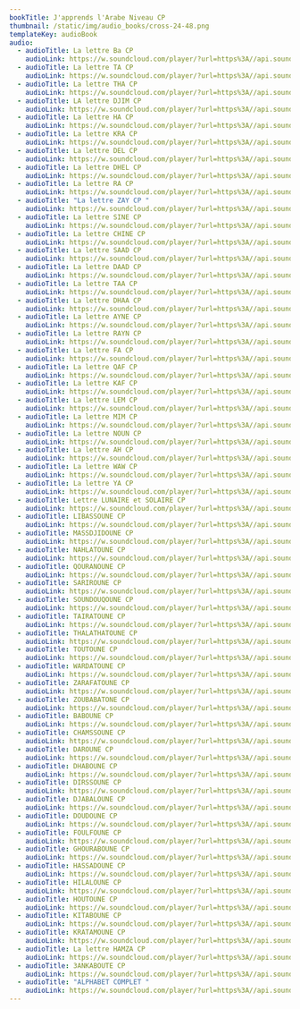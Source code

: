 ```yaml
---
bookTitle: J'apprends l'Arabe Niveau CP
thumbnail: /static/img/audio_books/cross-24-48.png
templateKey: audioBook
audio:
  - audioTitle: La lettre Ba CP
    audioLink: https://w.soundcloud.com/player/?url=https%3A//api.soundcloud.com/tracks/1137743719&color=%23ff5500&auto_play=true&hide_related=true&show_comments=false&show_user=true
  - audioTitle: La lettre TA CP
    audioLink: https://w.soundcloud.com/player/?url=https%3A//api.soundcloud.com/tracks/1137743881&color=%23ff5500&auto_play=true&hide_related=true&show_comments=false&show_user=true
  - audioTitle: La lettre THA CP
    audioLink: https://w.soundcloud.com/player/?url=https%3A//api.soundcloud.com/tracks/1137743899&color=%23ff5500&auto_play=true&hide_related=true&show_comments=false&show_user=true
  - audioTitle: LA lettre DJIM CP
    audioLink: https://w.soundcloud.com/player/?url=https%3A//api.soundcloud.com/tracks/1137743764&color=%23ff5500&auto_play=true&hide_related=true&show_comments=false&show_user=true
  - audioTitle: La lettre HA CP
    audioLink: https://w.soundcloud.com/player/?url=https%3A//api.soundcloud.com/tracks/1137743770&color=%23ff5500&auto_play=true&hide_related=true&show_comments=false&show_user=true
  - audioTitle: La lettre KRA CP
    audioLink: https://w.soundcloud.com/player/?url=https%3A//api.soundcloud.com/tracks/1137743788&color=%23ff5500&auto_play=true&hide_related=true&show_comments=false&show_user=true
  - audioTitle: La lettre DEL CP
    audioLink: https://w.soundcloud.com/player/?url=https%3A//api.soundcloud.com/tracks/1137743746&color=%23ff5500&auto_play=true&hide_related=true&show_comments=false&show_user=true
  - audioTitle: La lettre DHEL CP
    audioLink: https://w.soundcloud.com/player/?url=https%3A//api.soundcloud.com/tracks/1137743755&color=%23ff5500&auto_play=true&hide_related=true&show_comments=false&show_user=true
  - audioTitle: La lettre RA CP
    audioLink: https://w.soundcloud.com/player/?url=https%3A//api.soundcloud.com/tracks/1137743755&color=%23ff5500&auto_play=true&hide_related=true&show_comments=false&show_user=true
  - audioTitle: "La lettre ZAY CP "
    audioLink: https://w.soundcloud.com/player/?url=https%3A//api.soundcloud.com/tracks/1137743914&color=%23ff5500&auto_play=true&hide_related=true&show_comments=false&show_user=true
  - audioTitle: La lettre SINE CP
    audioLink: https://w.soundcloud.com/player/?url=https%3A//api.soundcloud.com/tracks/1137743857&color=%23ff5500&auto_play=true&hide_related=true&show_comments=false&show_user=true
  - audioTitle: La lettre CHINE CP
    audioLink: https://w.soundcloud.com/player/?url=https%3A//api.soundcloud.com/tracks/1137743722&color=%23ff5500&auto_play=true&hide_related=true&show_comments=false&show_user=true
  - audioTitle: La lettre SAAD CP
    audioLink: https://w.soundcloud.com/player/?url=https%3A//api.soundcloud.com/tracks/1137743851&color=%23ff5500&auto_play=true&hide_related=true&show_comments=false&show_user=true
  - audioTitle: La lettre DAAD CP
    audioLink: https://w.soundcloud.com/player/?url=https%3A//api.soundcloud.com/tracks/1137743737&color=%23ff5500&auto_play=true&hide_related=true&show_comments=false&show_user=true
  - audioTitle: La lettre TAA CP
    audioLink: https://w.soundcloud.com/player/?url=https%3A//api.soundcloud.com/tracks/1137743890&color=%23ff5500&auto_play=true&hide_related=true&show_comments=false&show_user=true
  - audioTitle: La lettre DHAA CP
    audioLink: https://w.soundcloud.com/player/?url=https%3A//api.soundcloud.com/tracks/1137743749&color=%23ff5500&auto_play=true&hide_related=true&show_comments=false&show_user=true
  - audioTitle: La lettre AYNE CP
    audioLink: https://w.soundcloud.com/player/?url=https%3A//api.soundcloud.com/tracks/1137743710&color=%23ff5500&auto_play=true&hide_related=true&show_comments=false&show_user=true
  - audioTitle: La lettre RAYN CP
    audioLink: https://w.soundcloud.com/player/?url=https%3A//api.soundcloud.com/tracks/1137743845&color=%23ff5500&auto_play=true&hide_related=true&show_comments=false&show_user=true
  - audioTitle: La lettre FA CP
    audioLink: https://w.soundcloud.com/player/?url=https%3A//api.soundcloud.com/tracks/1137743767&color=%23ff5500&auto_play=true&hide_related=true&show_comments=false&show_user=true
  - audioTitle: La lettre QAF CP
    audioLink: https://w.soundcloud.com/player/?url=https%3A//api.soundcloud.com/tracks/1137743830&color=%23ff5500&auto_play=true&hide_related=true&show_comments=false&show_user=true
  - audioTitle: La lettre KAF CP
    audioLink: https://w.soundcloud.com/player/?url=https%3A//api.soundcloud.com/tracks/1137743782&color=%23ff5500&auto_play=true&hide_related=true&show_comments=false&show_user=true
  - audioTitle: La lettre LEM CP
    audioLink: https://w.soundcloud.com/player/?url=https%3A//api.soundcloud.com/tracks/1137743797&color=%23ff5500&auto_play=true&hide_related=true&show_comments=false&show_user=true
  - audioTitle: La lettre MIM CP
    audioLink: https://w.soundcloud.com/player/?url=https%3A//api.soundcloud.com/tracks/1137743803&color=%23ff5500&auto_play=true&hide_related=true&show_comments=false&show_user=true
  - audioTitle: La lettre NOUN CP
    audioLink: https://w.soundcloud.com/player/?url=https%3A//api.soundcloud.com/tracks/1137743815&color=%23ff5500&auto_play=true&hide_related=true&show_comments=false&show_user=true
  - audioTitle: La lettre AH CP
    audioLink: https://w.soundcloud.com/player/?url=https%3A//api.soundcloud.com/tracks/1137743701&color=%23ff5500&auto_play=true&hide_related=true&show_comments=false&show_user=true
  - audioTitle: La lettre WAW CP
    audioLink: https://w.soundcloud.com/player/?url=https%3A//api.soundcloud.com/tracks/1137743905&color=%23ff5500&auto_play=true&hide_related=true&show_comments=false&show_user=true
  - audioTitle: La lettre YA CP
    audioLink: https://w.soundcloud.com/player/?url=https%3A//api.soundcloud.com/tracks/1137743908&color=%23ff5500&auto_play=true&hide_related=true&show_comments=false&show_user=true
  - audioTitle: Lettre LUNAIRE et SOLAIRE CP
    audioLink: https://w.soundcloud.com/player/?url=https%3A//api.soundcloud.com/tracks/1137743869&color=%23ff5500&auto_play=true&hide_related=true&show_comments=false&show_user=true
  - audioTitle: LIBASSOUNE CP
    audioLink: https://w.soundcloud.com/player/?url=https%3A//api.soundcloud.com/tracks/1137743917&color=%23ff5500&auto_play=true&hide_related=true&show_comments=false&show_user=true
  - audioTitle: MASSDJIDOUNE CP
    audioLink: https://w.soundcloud.com/player/?url=https%3A//api.soundcloud.com/tracks/1137743926&color=%23ff5500&auto_play=true&hide_related=true&show_comments=false&show_user=true
  - audioTitle: NAHLATOUNE CP
    audioLink: https://w.soundcloud.com/player/?url=https%3A//api.soundcloud.com/tracks/1137743932&color=%23ff5500&auto_play=true&hide_related=true&show_comments=false&show_user=true
  - audioTitle: QOURANOUNE CP
    audioLink: https://w.soundcloud.com/player/?url=https%3A//api.soundcloud.com/tracks/1137743944&color=%23ff5500&auto_play=true&hide_related=true&show_comments=false&show_user=true
  - audioTitle: SARIROUNE CP
    audioLink: https://w.soundcloud.com/player/?url=https%3A//api.soundcloud.com/tracks/1137743950&color=%23ff5500&auto_play=true&hide_related=true&show_comments=false&show_user=true
  - audioTitle: SOUNDOUQOUNE CP
    audioLink: https://w.soundcloud.com/player/?url=https%3A//api.soundcloud.com/tracks/1137743953&color=%23ff5500&auto_play=true&hide_related=true&show_comments=false&show_user=true
  - audioTitle: TAIRATOUNE CP
    audioLink: https://w.soundcloud.com/player/?url=https%3A//api.soundcloud.com/tracks/1137743959&color=%23ff5500&auto_play=true&hide_related=true&show_comments=false&show_user=true
  - audioTitle: THALATHATOUNE CP
    audioLink: https://w.soundcloud.com/player/?url=https%3A//api.soundcloud.com/tracks/1137743962&color=%23ff5500&auto_play=true&hide_related=true&show_comments=false&show_user=true
  - audioTitle: TOUTOUNE CP
    audioLink: https://w.soundcloud.com/player/?url=https%3A//api.soundcloud.com/tracks/1137743980&color=%23ff5500&auto_play=true&hide_related=true&show_comments=false&show_user=true
  - audioTitle: WARDATOUNE CP
    audioLink: https://w.soundcloud.com/player/?url=https%3A//api.soundcloud.com/tracks/1137743989&color=%23ff5500&auto_play=true&hide_related=true&show_comments=false&show_user=true
  - audioTitle: ZARAFATOUNE CP
    audioLink: https://w.soundcloud.com/player/?url=https%3A//api.soundcloud.com/tracks/1137743995&color=%23ff5500&auto_play=true&hide_related=true&show_comments=false&show_user=true
  - audioTitle: ZOUBABATONE CP
    audioLink: https://w.soundcloud.com/player/?url=https%3A//api.soundcloud.com/tracks/1137744001&color=%23ff5500&auto_play=true&hide_related=true&show_comments=false&show_user=true
  - audioTitle: BABOUNE CP
    audioLink: https://w.soundcloud.com/player/?url=https%3A//api.soundcloud.com/tracks/1137743575&color=%23ff5500&auto_play=true&hide_related=true&show_comments=false&show_user=true
  - audioTitle: CHAMSSOUNE CP
    audioLink: https://w.soundcloud.com/player/?url=https%3A//api.soundcloud.com/tracks/1137743587&color=%23ff5500&auto_play=true&hide_related=true&show_comments=false&show_user=true
  - audioTitle: DAROUNE CP
    audioLink: https://w.soundcloud.com/player/?url=https%3A//api.soundcloud.com/tracks/1137743593&color=%23ff5500&auto_play=true&hide_related=true&show_comments=false&show_user=true
  - audioTitle: DHABOUNE CP
    audioLink: https://w.soundcloud.com/player/?url=https%3A//api.soundcloud.com/tracks/1137743605&color=%23ff5500&auto_play=true&hide_related=true&show_comments=false&show_user=true
  - audioTitle: DIRSSOUNE CP
    audioLink: https://w.soundcloud.com/player/?url=https%3A//api.soundcloud.com/tracks/1137743614&color=%23ff5500&auto_play=true&hide_related=true&show_comments=false&show_user=true
  - audioTitle: DJABALOUNE CP
    audioLink: https://w.soundcloud.com/player/?url=https%3A//api.soundcloud.com/tracks/1137743623&color=%23ff5500&auto_play=true&hide_related=true&show_comments=false&show_user=true
  - audioTitle: DOUDOUNE CP
    audioLink: https://w.soundcloud.com/player/?url=https%3A//api.soundcloud.com/tracks/1137743626&color=%23ff5500&auto_play=true&hide_related=true&show_comments=false&show_user=true
  - audioTitle: FOULFOUNE CP
    audioLink: https://w.soundcloud.com/player/?url=https%3A//api.soundcloud.com/tracks/1137743644&color=%23ff5500&auto_play=true&hide_related=true&show_comments=false&show_user=true
  - audioTitle: GHOURABOUNE CP
    audioLink: https://w.soundcloud.com/player/?url=https%3A//api.soundcloud.com/tracks/1137743653&color=%23ff5500&auto_play=true&hide_related=true&show_comments=false&show_user=true
  - audioTitle: HASSADOUNE CP
    audioLink: https://w.soundcloud.com/player/?url=https%3A//api.soundcloud.com/tracks/1137743659&color=%23ff5500&auto_play=true&hide_related=true&show_comments=false&show_user=true
  - audioTitle: HILALOUNE CP
    audioLink: https://w.soundcloud.com/player/?url=https%3A//api.soundcloud.com/tracks/1137743665&color=%23ff5500&auto_play=true&hide_related=true&show_comments=false&show_user=true
  - audioTitle: HOUTOUNE CP
    audioLink: https://w.soundcloud.com/player/?url=https%3A//api.soundcloud.com/tracks/1137743674&color=%23ff5500&auto_play=true&hide_related=true&show_comments=false&show_user=true
  - audioTitle: KITABOUNE CP
    audioLink: https://w.soundcloud.com/player/?url=https%3A//api.soundcloud.com/tracks/1137743683&color=%23ff5500&auto_play=true&hide_related=true&show_comments=false&show_user=true
  - audioTitle: KRATAMOUNE CP
    audioLink: https://w.soundcloud.com/player/?url=https%3A//api.soundcloud.com/tracks/1137743695&color=%23ff5500&auto_play=true&hide_related=true&show_comments=false&show_user=true
  - audioTitle: La lettre HAMZA CP
    audioLink: https://w.soundcloud.com/player/?url=https%3A//api.soundcloud.com/tracks/1137743773&color=%23ff5500&auto_play=true&hide_related=true&show_comments=false&show_user=true
  - audioTitle: 3ANKABOUTE CP
    audioLink: https://w.soundcloud.com/player/?url=https%3A//api.soundcloud.com/tracks/1137743551&color=%23ff5500&auto_play=true&hide_related=true&show_comments=false&show_user=true
  - audioTitle: "ALPHABET COMPLET "
    audioLink: https://w.soundcloud.com/player/?url=https%3A//api.soundcloud.com/tracks/1137743563&color=%23ff5500&auto_play=true&hide_related=true&show_comments=false&show_user=true
---
```

